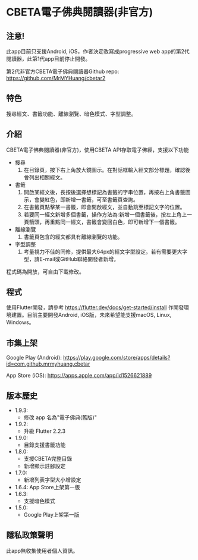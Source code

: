 # CBETA電子佛典閱讀器(非官方)

## 注意!
此app目前只支援Android, iOS，作者決定改寫成progressive web app的第2代閱讀器，此第1代app目前停止開發。

第2代非官方CBETA電子佛典閱讀器Github repo: https://github.com/MrMYHuang/cbetar2

## 特色

搜尋經文、書籤功能、離線瀏覽、暗色模式、字型調整。

## 介紹

CBETA電子佛典閱讀器(非官方)，使用CBETA API存取電子佛經，支援以下功能

* 搜尋
    1. 在目錄頁，按下右上角放大鏡圖示。在對話框輸入經文部分標題，確認後會列出相關經文。
* 書籤
    1. 開啟某經文後，長按後選擇想標記為書籤的字串位置，再按右上角書籤圖示，會變紅色，即新增一書籤，可至書籤頁查詢。
    2. 在書籤頁點擊某一書籤，即會開啟經文，並自動跳至標記文字的位置。
    3. 若要同一經文新增多個書籤，操作方法為:新增一個書籤後，按左上角上一頁箭頭，再重點同一經文，書籤會變回白色，即可新增下一個書籤。
* 離線瀏覽
    1. 書籤頁包含的經文都具有離線瀏覽的功能。
* 字型調整
    1. 考量視力不佳的同修，提供最大64px的經文字型設定。若有需要更大字型，請E-mail或GitHub聯絡開發者新增。

程式碼為開放，可自由下載修改。

## 程式

使用Flutter開發，請參考 https://flutter.dev/docs/get-started/install 作開發環境建置。目前主要開發Android, iOS版，未來希望能支援macOS, Linux, Windows。

## 市集上架

Google Play (Android): https://play.google.com/store/apps/details?id=com.github.mrmyhuang.cbetar

App Store (iOS): https://apps.apple.com/app/id1526621889 

## 版本歷史
* 1.9.3:
    * 修改 app 名為"電子佛典(舊版)"
* 1.9.2:
    * 升級 Flutter 2.2.3
* 1.9.0:
    * 目錄支援書籤功能
* 1.8.0:
    * 支援CBETA完整目錄
    * 新增顯示註腳設定
* 1.7.0:
    * 新增列表字型大小增設定
* 1.6.4:
    App Store上架第一版
* 1.6.3:
    * 支援暗色模式
* 1.5.0:
    * Google Play上架第一版

## 隱私政策聲明

此app無收集使用者個人資訊。
